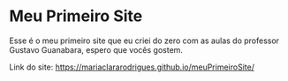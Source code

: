 # Meu Primeiro Site

Esse é o meu primeiro site que eu criei do zero com as aulas do professor Gustavo Guanabara, espero que vocês gostem.

Link do site: https://mariaclararodrigues.github.io/meuPrimeiroSite/
